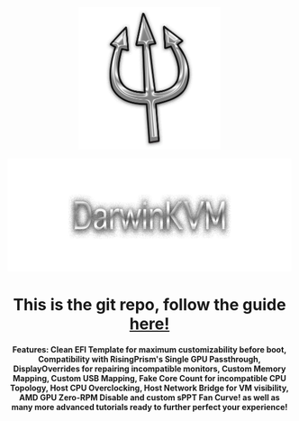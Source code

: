 <p align="center">
  <img src="./Assets/DarwinKVMLogo.png" width="50%" height="50%" >
</p>

<p align="center">
  <img width="650" height="200" src="./Assets/HeaderTextOnly.png">
</p>

<h1 align="center">This is the git repo, follow the guide <a href="">here!</a></h1>

<h4 align="center">Features: Clean EFI Template for maximum customizability before boot, Compatibility with RisingPrism's Single GPU Passthrough, DisplayOverrides for repairing incompatible monitors, Custom Memory Mapping, Custom USB Mapping, Fake Core Count for incompatible CPU Topology, Host CPU Overclocking, Host Network Bridge for VM visibility, AMD GPU Zero-RPM Disable and custom sPPT Fan Curve! as well as many more advanced tutorials ready to further perfect your experience!</h4>